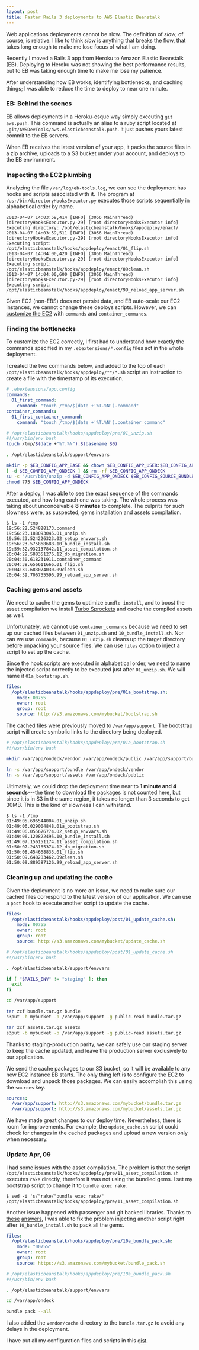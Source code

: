 ```yaml
---
layout: post
title: Faster Rails 3 deployments to AWS Elastic Beanstalk
---
```


Web applications deployments cannot be slow. The definition of _slow_,
of course, is relative. I like to think _slow_ is anything that breaks
the flow, that takes long enough to make me lose focus of what I am
doing.

Recently I moved a Rails 3 app from Heroku to Amazon Elastic Beanstalk
(EB). Deploying to Heroku was not showing the best performance results,
but to EB was taking enough time to make me lose my patience.

After understanding how EB works, identifying bottlenecks,
and caching things; I was able to reduce the time to deploy to near one
minute.

### EB: Behind the scenes

EB allows deployments in a Heroku-esque way simply executing `git
aws.push`. This command is actually an alias to a ruby script located
at `.git/AWSDevTools/aws.elasticbeanstalk.push`. It just pushes yours
latest commit to the EB servers.

When EB receives the latest version of your app, it packs the source
files in a zip archive, uploads to a S3 bucket under your account, and
deploys to the EB environment.

### Inspecting the EC2 plumbing

Analyzing the file `/var/log/eb-tools.log`, we can see the deployment
has hooks and scripts associated with it. The program at
`/usr/bin/directoryHooksExecutor.py` executes those scripts
sequentially in alphabetical order by name.

```
2013-04-07 14:03:59,414 [INFO] (3056 MainThread) [directoryHooksExecutor.py-29] [root directoryHooksExecutor info] Executing directory: /opt/elasticbeanstalk/hooks/appdeploy/enact/
2013-04-07 14:03:59,511 [INFO] (3056 MainThread) [directoryHooksExecutor.py-29] [root directoryHooksExecutor info] Executing script: /opt/elasticbeanstalk/hooks/appdeploy/enact/01_flip.sh
2013-04-07 14:04:00,420 [INFO] (3056 MainThread) [directoryHooksExecutor.py-29] [root directoryHooksExecutor info] Executing script: /opt/elasticbeanstalk/hooks/appdeploy/enact/09clean.sh
2013-04-07 14:04:00,600 [INFO] (3056 MainThread) [directoryHooksExecutor.py-29] [root directoryHooksExecutor info] Executing script: /opt/elasticbeanstalk/hooks/appdeploy/enact/99_reload_app_server.sh
```

Given EC2 (non-EBS) does not persist data, and EB auto-scale our EC2 instances,
we cannot change these deploys scripts. However, we can [customize the
EC2](http://docs.aws.amazon.com/elasticbeanstalk/latest/dg/customize-containers-ec2.html)
with `commands` and `container_commands`.

### Finding the bottlenecks

To customize the EC2 correctly, I first had to understand how exactly
the commands specified in my `.ebextensions/*.config` files act in the
whole deployment.

I created the two commands below, and added to the top of each
`/opt/elasticbeanstalk/hooks/appdeploy/**/*.sh` script an instruction to
create a file with the timestamp of its execution.

```yaml
# .ebextensions/app.config
commands:
  01_first_command:
    command: "touch /tmp/$(date +'%T.%N').command"
container_commands:
  01_first_container_command:
    command: "touch /tmp/$(date +'%T.%N').container_command"
```

```sh
# /opt/elasticbeanstalk/hooks/appdeploy/pre/01_unzip.sh
#!/usr/bin/env bash
touch /tmp/$(date +"%T.%N").$(basename $0)

. /opt/elasticbeanstalk/support/envvars

mkdir -p $EB_CONFIG_APP_BASE && chown $EB_CONFIG_APP_USER:$EB_CONFIG_APP_USER $EB_CONFIG_APP_BASE
[ -d $EB_CONFIG_APP_ONDECK ] && rm -rf $EB_CONFIG_APP_ONDECK
su -c "/usr/bin/unzip -d $EB_CONFIG_APP_ONDECK $EB_CONFIG_SOURCE_BUNDLE" $EB_CONFIG_APP_USER
chmod 775 $EB_CONFIG_APP_ONDECK
```

After a deploy, I was able to see the exact sequence of the
commands executed, and how long each one was taking. The whole process
was taking about unconceivable __8 minutes__ to complete. The culprits
for such slowness were, as suspected, gems installation and assets
compilation.

```
$ ls -1 /tmp
19:56:22.524828173.command
19:56:23.188093045.01_unzip.sh
19:56:23.524226323.02_setup_envvars.sh
19:56:23.575868688.10_bundle_install.sh
19:59:32.932137842.11_asset_compilation.sh
20:04:29.588351276.12_db_migration.sh
20:04:30.618231911.container_command
20:04:38.656611666.01_flip.sh
20:04:39.683074030.09clean.sh
20:04:39.706735596.99_reload_app_server.sh
```

### Caching gems and assets

We need to cache the gems to optimize `bundle install`, and to boost
the asset compilation we install [Turbo
Sprockets](https://github.com/ndbroadbent/turbo-sprockets-rails3) and
cache the compiled assets as well.

Unfortunately, we cannot use `container_commands`
because we need to set up our cached files between `01_unzip.sh` and
`10_bundle_install.sh`. Nor can we use `commands`, because
`01_unzip.sh` cleans up the target directory before unpacking your
source files. We can use `files` option to inject a script to set up
the cache.

Since the hook scripts are executed in alphabetical order, we need to
name the injected script correctly to be executed just after
`01_unzip.sh`. We will name it `01a_bootstrap.sh`.

```yaml
files:
  /opt/elasticbeanstalk/hooks/appdeploy/pre/01a_bootstrap.sh:
    mode: 00755
    owner: root
    group: root
    source: http://s3.amazonaws.com/mybucket/bootstrap.sh
```

The cached files were previously moved to `/var/app/support`. The
bootstrap script will create symbolic links to the directory being
deployed.

```bash
# /opt/elasticbeanstalk/hooks/appdeploy/pre/01a_bootstrap.sh
#!/usr/bin/env bash

mkdir /var/app/ondeck/vendor /var/app/ondeck/public /var/app/support/bundle /var/app/support/assets

ln -s /var/app/support/bundle /var/app/ondeck/vendor
ln -s /var/app/support/assets /var/app/ondeck/public
```

Ultimately, we could drop the deployment time near to __1 minute and 4
seconds__---the time to download the packages is not counted here, but
since it is in S3 in the same region, it takes no longer than 3 seconds
to get 30MB. This is the kind of slowness I can withstand.

```
$ ls -1 /tmp
01:49:05.696544004.01_unzip.sh
01:49:06.029004848.01a_bootstrap.sh
01:49:06.055676774.02_setup_envvars.sh
01:49:06.120822495.10_bundle_install.sh
01:49:07.156151174.11_asset_compilation.sh
01:50:07.243165374.12_db_migration.sh
01:50:08.454668833.01_flip.sh
01:50:09.648283462.09clean.sh
01:50:09.889387126.99_reload_app_server.sh
```

### Cleaning up and updating the cache

Given the deployment is no more an issue, we need to make sure our
cached files correspond to the latest version of our application. We
can use a `post` hook to execute another script to update the cache.

```yaml
files:
  /opt/elasticbeanstalk/hooks/appdeploy/post/01_update_cache.sh:
    mode: 00755
    owner: root
    group: root
    source: http://s3.amazonaws.com/mybucket/update_cache.sh
```

```sh
# /opt/elasticbeanstalk/hooks/appdeploy/post/01_update_cache.sh
#!/usr/bin/env bash

. /opt/elasticbeanstalk/support/envvars

if [ "$RAILS_ENV" != "staging" ]; then
  exit
fi

cd /var/app/support

tar zcf bundle.tar.gz bundle
s3put -b mybucket -p /var/app/support -g public-read bundle.tar.gz

tar zcf assets.tar.gz assets
s3put -b mybucket -p /var/app/support -g public-read assets.tar.gz
```

Thanks to staging-production parity, we can safely use our
staging server to keep the cache updated, and leave the production
server exclusively to our application.

We send the cache packages to our S3 bucket, so it will be available to
any new EC2 instance EB starts. The only thing left is to configure
the EC2 to download and unpack those packages. We can easily accomplish
this using the `sources` key.

```yaml
sources:
  /var/app/support: http://s3.amazonaws.com/mybucket/bundle.tar.gz
  /var/app/support: http://s3.amazonaws.com/mybucket/assets.tar.gz
```

We have made great changes to our deploy time. Nevertheless, there is
room for improvements. For example, the `update_cache.sh` script could
check for changes in the cached packages and upload a new version only
when necessary.

### Update Apr, 09

I had some issues with the asset compilation. The problem is that the
script
`/opt/elasticbeanstalk/hooks/appdeploy/pre/11_asset_compilation.sh`
executes `rake` directly, therefore it was not using the bundled gems.
I set my bootstrap script to change it to `bundle exec rake`.

```console
$ sed -i 's/"rake/"bundle exec rake/' /opt/elasticbeanstalk/hooks/appdeploy/pre/11_asset_compilation.sh
```

Another issue happened with passenger and git backed libraries.
Thanks to [these](http://stackoverflow.com/a/13657473)
[answers](http://stackoverflow.com/a/13656775), I was able to fix the
problem injecting another script right after `10_bundle_install.sh` to
pack all the gems.

```yaml
files:
  /opt/elasticbeanstalk/hooks/appdeploy/pre/10a_bundle_pack.sh:
    mode: "00755"
    owner: root
    group: root
    source: https://s3.amazonaws.com/mybucket/bundle_pack.sh
```

```sh
# /opt/elasticbeanstalk/hooks/appdeploy/pre/10a_bundle_pack.sh
#!/usr/bin/env bash

. /opt/elasticbeanstalk/support/envvars

cd /var/app/ondeck

bundle pack --all
```

I also added the `vendor/cache` directory to the `bundle.tar.gz` to
avoid any delays in the deployment.

I have put all my configuration files and scripts in this [gist](https://gist.github.com/wicz/5345688).

